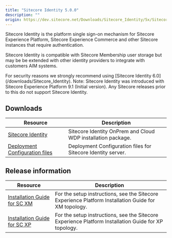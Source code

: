```yaml
---
title: "Sitecore Identity 5.0.0"
description: ""
origin: https://dev.sitecore.net/Downloads/Sitecore_Identity/5x/Sitecore_Identity_500
---
```


Sitecore Identity is the platform single sign-on mechanism for Sitecore Experience Platform, Sitecore Experience Commerce and other Sitecore instances that require authentication.

Sitecore Identity is compatible with Sitecore Membership user storage but may be be extended with other identity providers to integrate with customers AIM systems.

  <Alert variant='warning' mb={4}>
    <AlertIcon />
    For security reasons we strongly recommend using [Sitecore Identity 6.0](/downloads/Sitecore_Identity).
  </Alert>
  
  <Alert variant='warning' mb={4}>
    <AlertIcon />
    Note: Sitecore Identity was introduced with Sitecore Experience Platform 9.1 (Initial version). Any Sitecore releases prior to this do not support Sitecore Identity.
  </Alert>
  

## Downloads

 | Resource | Description |
 | --- | --- |
 | [Sitecore Identity](https://scdp.blob.core.windows.net/downloads/Sitecore%20Identity/5x/Sitecore%20Identity%20500/Secure/Sitecore.IdentityServer.5.0.0-r00277.scwdp.zip) | Sitecore Identity OnPrem and Cloud WDP installation package. |
 | [Deployment Configuration files](https://scdp.blob.core.windows.net/downloads/Sitecore%20Identity/5x/Sitecore%20Identity%20500/Secure/IdentityServer%20Deployment%20Configuration%205.0.0.zip) | Deployment Configuration files for Sitecore Identity server. |

## Release information

 | Resource | Description |
 | --- | --- |
 | [Installation Guide for SC XM](https://scdp.blob.core.windows.net/downloads/Sitecore%20Experience%20Platform/100/Sitecore%20Experience%20Platform%20100/Secure/Installation_Guide_for_the_XM_Scaled_topology-10.0.0.pdf) | For the setup instructions, see the Sitecore Experience Platform Installation Guide for XM topology. |
 | [Installation Guide for SC XP](https://scdp.blob.core.windows.net/downloads/Sitecore%20Experience%20Platform/100/Sitecore%20Experience%20Platform%20100/Secure/Installation_Guide_for_the_XP_Scaled_topology-10.0.0.pdf) | For the setup instructions, see the Sitecore Experience Platform Installation Guide for XP topology. |